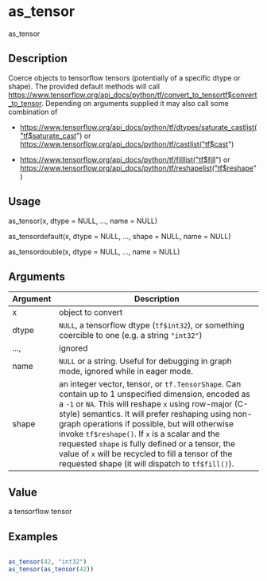 # as_tensor


as_tensor




## Description

Coerce objects to tensorflow tensors (potentially of a specific dtype or shape). The
provided default methods will call
https://www.tensorflow.org/api_docs/python/tf/convert_to_tensortf$convert_to_tensor. Depending on arguments supplied it may also call some combination of


*  https://www.tensorflow.org/api_docs/python/tf/dtypes/saturate_castlist("tf$saturate_cast") or
https://www.tensorflow.org/api_docs/python/tf/castlist("tf$cast")

*  https://www.tensorflow.org/api_docs/python/tf/filllist("tf$fill") or
https://www.tensorflow.org/api_docs/python/tf/reshapelist("tf$reshape")






## Usage

as_tensor(x, dtype = NULL, ..., name = NULL)

as_tensordefault(x, dtype = NULL, ..., shape = NULL, name = NULL)

as_tensordouble(x, dtype = NULL, ..., name = NULL)





## Arguments


Argument      |Description
------------- |----------------
x | object to convert
dtype | ``NULL``, a tensorflow dtype (``tf$int32``), or something coercible to one (e.g. a string ``"int32"``)
...,  | ignored
name | ``NULL`` or a string. Useful for debugging in graph mode, ignored while in eager mode.
shape | an integer vector, tensor, or ``tf.TensorShape``. Can contain up to 1 unspecified dimension, encoded as a ``-1`` or ``NA``. This will reshape ``x`` using row-major (C-style) semantics. It will prefer reshaping using non-graph operations if possible, but will otherwise invoke ``tf$reshape()``. If ``x`` is a scalar and the requested ``shape`` is fully defined or a tensor, the value of ``x`` will be recycled to fill a tensor of the requested shape (it will dispatch to ``tf$fill()``).





## Value

a tensorflow tensor





## Examples

```r

as_tensor(42, "int32")
as_tensor(as_tensor(42))

```




